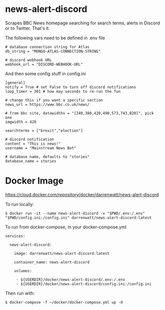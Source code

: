 news-alert-discord
===

Scrapes BBC News homepage searching for search terms, alerts in Discord or to Twitter. That's it.

The following vars need to be defined in .env file
```
# database connection string for Atlas
db_string = "MONGO-ATLAS-CONNECTION-STRING"

# discord webhook URL
webhook_url = "DISCORD-WEBHOOK-URL"
```

And then some config stuff in config.ini
```
[general]
notify = True # set False to turn off discord notifications
loop_timer = 301 # how may seconds to re-run the fun

# change this if you want a specific section
news_url = https://www.bbc.co.uk/news/

# from bbc site, datawidths = "[240,380,420,490,573,743,820]", pick one
imgwidth = 420

searchterms = ["brexit","election"]

# discord notification
content = "This is news!"
username = "Mainstream News Bot"

# database name, defaults to "stories"
database_name = stories
```

Docker Image
====

https://cloud.docker.com/repository/docker/darrenwatt/news-alert-discord

To run locally:
```
$ docker run -it --name news-alert-discord -v "$PWD/.env:/.env" "$PWD/config.ini:/config.ini" darrenwatt/news-alert-discord:latest
```
To run from docker-compose, in your docker-compose.yml
```
services:

  news-alert-discord:

    image: darrenwatt/news-alert-discord:latest

    container_name: news-alert-discord

    volumes:

     - ${USERDIR}/docker/news-alert-discord/.env:/.env
     - ${USERDIR}/docker/news-alert-discord/config.ini:/config.ini
```
Then run with:
```
$ docker-compose -f ~/docker/docker-compose.yml up -d
```

